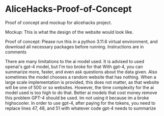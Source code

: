 # AliceHacks-Proof-of-Concept
Proof of concept and mockup for alicehacks project.

Mockup:
This is what the design of the website would look like.

Proof of concept:
Please run this in a python 3.11.6 virtual environment, and download all necessary packages before running. Instructions are in comments

There are many limitations to the ai model used. It is advised to used openai's gpt-4 model, but I'm too broke for that
With gpt-4, you can summarize more, faster, and even ask questions about the data given.
Also sometimes the model chooses a random website that has nothing. When a large scale implementation is provided, this does not matter, as that website will be one of 500 or so websites. 
However, the time complexity for the ai model used is too high to do that. Better ai models that cost money remove this problem
GPT-4 should be used. Im not using it because im a broke highscooler.
In order to use gpt-4, after paying for the tokens, you need to replace lines 47, 48, and 51 with whatever code gpt-4 needs to summarize


